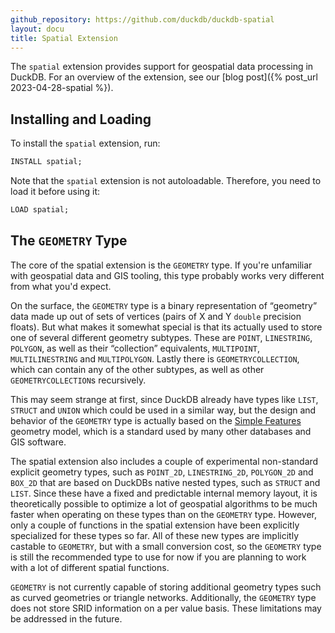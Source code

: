 ```yaml
---
github_repository: https://github.com/duckdb/duckdb-spatial
layout: docu
title: Spatial Extension
---
```


The `spatial` extension provides support for geospatial data processing in DuckDB.
For an overview of the extension, see our [blog post]({% post_url 2023-04-28-spatial %}).

## Installing and Loading

To install the `spatial` extension, run:

```sql
INSTALL spatial;
```

Note that the `spatial` extension is not autoloadable.
Therefore, you need to load it before using it:

```sql
LOAD spatial;
```

## The `GEOMETRY` Type

The core of the spatial extension is the `GEOMETRY` type. If you're unfamiliar with geospatial data and GIS tooling, this type probably works very different from what you'd expect.

On the surface, the `GEOMETRY` type is a binary representation of “geometry” data made up out of sets of vertices (pairs of X and Y `double` precision floats). But what makes it somewhat special is that its actually used to store one of several different geometry subtypes. These are `POINT`, `LINESTRING`, `POLYGON`, as well as their “collection” equivalents, `MULTIPOINT`, `MULTILINESTRING` and `MULTIPOLYGON`. Lastly there is `GEOMETRYCOLLECTION`, which can contain any of the other subtypes, as well as other `GEOMETRYCOLLECTION`s recursively.

This may seem strange at first, since DuckDB already have types like `LIST`, `STRUCT` and `UNION` which could be used in a similar way, but the design and behavior of the `GEOMETRY` type is actually based on the [Simple Features](https://en.wikipedia.org/wiki/Simple_Features) geometry model, which is a standard used by many other databases and GIS software.

The spatial extension also includes a couple of experimental non-standard explicit geometry types, such as `POINT_2D`, `LINESTRING_2D`, `POLYGON_2D` and `BOX_2D` that are based on DuckDBs native nested types, such as `STRUCT` and `LIST`. Since these have a fixed and predictable internal memory layout, it is theoretically possible to optimize a lot of geospatial algorithms to be much faster when operating on these types than on the `GEOMETRY` type. However, only a couple of functions in the spatial extension have been explicitly specialized for these types so far. All of these new types are implicitly castable to `GEOMETRY`, but with a small conversion cost, so the `GEOMETRY` type is still the recommended type to use for now if you are planning to work with a lot of different spatial functions.

`GEOMETRY` is not currently capable of storing additional geometry types such as curved geometries or triangle networks. Additionally, the `GEOMETRY` type does not store SRID information on a per value basis. These limitations may be addressed in the future.
